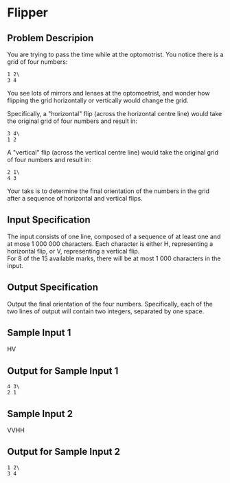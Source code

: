 # Flipper

## Problem Descripion
You are trying to pass the time while at the optomotrist. You notice there is a grid of four numbers:

```
1 2\
3 4
```

You see lots of mirrors and lenses at the optomoetrist, and wonder how flipping the grid horizontally or vertically would change the grid.

Specifically, a "horizontal" flip (across the horizontal centre line) would take the original grid of four numbers and result in:

```
3 4\
1 2
```

A "vertical" flip (across the vertical centre line) would take the original grid of four numbers and result in:

```
2 1\
4 3
```

Your taks is to determine the final orientation of the numbers in the grid after a sequence of horizontal and vertical flips.

## Input Specification
The input consists of one line, composed of a sequence of at least one and at mose 1 000 000 characters. Each character is either H, 
representing a horizontal flip, or V, representing a vertical flip.\
For 8 of the 15 available marks, there will be at most 1 000 characters in the input.

## Output Specification
Output the final orientation of the four numbers. Specifically, each of the two lines of output will contain two integers, separated by one space.

## Sample Input 1
HV

## Output for Sample Input 1
```
4 3\
2 1
```

## Sample Input 2
VVHH

## Output for Sample Input 2
```
1 2\
3 4
```

